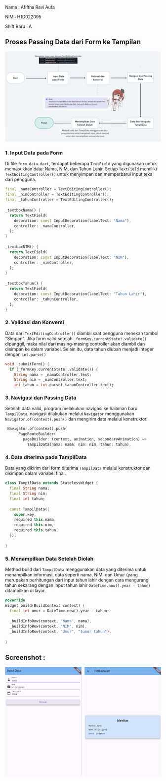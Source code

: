 Nama : Afiftha Ravi Aufa

NIM : H1D022095

Shift Baru : A

## Proses Passing Data dari Form ke Tampilan

![Project Image](assets/img/penjelasan.png)

### 1. Input Data pada Form

Di file `form_data.dart`, terdapat beberapa `TextField` yang digunakan untuk memasukkan data: Nama, NIM, dan Tahun Lahir. Setiap `TextField` memiliki `TextEditingController()` untuk menyimpan dan memperbarui input teks dari pengguna.

```dart
final _namaController = TextEditingController();
final _nimController = TextEditingController();
final _tahunController = TextEditingController();

_textboxNama() {
  return TextField(
    decoration: const InputDecoration(labelText: "Nama"),
    controller: _namaController,
  );
}

_textboxNIM() {
  return TextField(
    decoration: const InputDecoration(labelText: "NIM"),
    controller: _nimController,
  );
}

_textboxTahun() {
  return TextField(
    decoration: const InputDecoration(labelText: "Tahun Lahir"),
    controller: _tahunController,
  );
}
```

### 2. Validasi dan Konversi

Data dari `TextEditingController()` diambil saat pengguna menekan tombol "Simpan". Jika form valid setelah `_formKey.currentState!.validate()` dipanggil, maka nilai dari masing-masing controller akan diambil dan disimpan ke dalam variabel. Selain itu, data tahun diubah menjadi integer dengan `int.parse()`

```dart
void _submitForm() {
  if (_formKey.currentState!.validate()) {
    String nama = _namaController.text;
    String nim = _nimController.text;
    int tahun = int.parse(_tahunController.text);
```

### 3. Navigasi dan Passing Data

Setelah data valid, program melakukan navigasi ke halaman baru `TampilData`, navigasi dilakukan melalui `Navigator` menggunakan `Navigator.of(context).push()` dan mengirim data melalui konstruktor.

```dart
 Navigator.of(context).push(
      PageRouteBuilder(
        pageBuilder: (context, animation, secondaryAnimation) =>
          TampilData(nama: nama, nim: nim, tahun: tahun),
```

### 4. Data diterima pada TampilData

Data yang dikirim dari form diterima `TampilData` melalui konstruktor dan disimpan dalam variabel final.

```dart
class TampilData extends StatelessWidget {
  final String nama;
  final String nim;
  final int tahun;

  const TampilData({
    super.key,
    required this.nama,
    required this.nim,
    required this.tahun,
  });

}
```

### 5. Menampilkan Data Setelah Diolah

Method build dari `TampilData` menggunakan data yang diterima untuk menampilkan informasi, data seperti nama, NIM, dan Umur (yang merupakan perhitungan dari input tahun lahir dengan cara mengurangi tahun sekarang dengan input tahun lahir `DateTime.now().year - tahun`) ditampilkan di layar.

```dart
@override
Widget build(BuildContext context) {
  final int umur = DateTime.now().year - tahun;

  _buildInfoRow(context, "Nama", nama),
  _buildInfoRow(context, "NIM", nim),
  _buildInfoRow(context, "Umur", "$umur tahun"),

}
```

## Screenshot :

<div style="display: flex; justify-content: space-between;">
  <img src="assets/img/inputdata.png" alt="Form Input Data" style="width: 49%;">
  <img src="assets/img/perkenalan.png" alt="Tampilan Perkenalan" style="width: 49%;">
</div>
